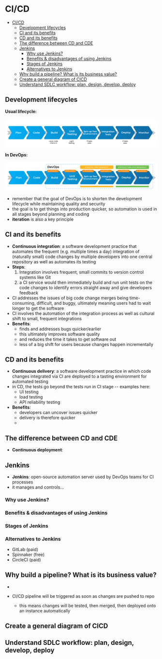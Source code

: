 # CI/CD

- [CI/CD](#cicd)
  - [Development lifecycles](#development-lifecycles)
  - [CI and its benefits](#ci-and-its-benefits)
  - [CD and its benefits](#cd-and-its-benefits)
  - [The difference between CD and CDE](#the-difference-between-cd-and-cde)
  - [Jenkins](#jenkins)
    - [Why use Jenkins?](#why-use-jenkins)
    - [Benefits \& disadvantages of using Jenkins](#benefits--disadvantages-of-using-jenkins)
    - [Stages of Jenkins](#stages-of-jenkins)
    - [Alternatives to Jenkins](#alternatives-to-jenkins)
  - [Why build a pipeline? What is its business value?](#why-build-a-pipeline-what-is-its-business-value)
  - [Create a general diagram of CICD](#create-a-general-diagram-of-cicd)
  - [Understand SDLC workflow: plan, design, develop, deploy](#understand-sdlc-workflow-plan-design-develop-deploy)

## Development lifecycles

**Usual lifecycle:**

![alt text](images/image.png)

**In DevOps:**

![alt text](images/image2.png)

- remember that the goal of DevOps is to shorten the development lifecycle while maintaining quality and security
- the goal is to get things into production quicker, so automation is used in all stages beyond planning and coding
- **iteration** is also a key principle 

## CI and its benefits

- **Continuous integration**: a software development practice that automates the frequent (e.g. multiple times a day) integration of (naturally small) code changes by multiple developers into one central repository as well as automates its testing
- **Steps**:
  1. Integration involves frequent, small commits to version control systems like Git
  2. a CI service would then immediately build and run unit tests on the code changes to identify errors straight away and give developers feedback
- CI addresses the issues of big code change merges being time-consuming, difficult, and buggy, ultimately meaning users had to wait longer to get the software 
- CI involves the automation of the integration process as well as cultural shift to small, frequent integrations
- **Benefits**:
  - finds and addresses bugs quicker/earlier
  - this ultimately improves software quality
  - and reduces the time it takes to get software out
  - less of a big shift for users because changes happen incrementally

## CD and its benefits

- **Continuous delivery**: a software development practice in which code changes integrated via CI are deployed to a tasting environment for automated testing
- in CD, the tests go beyond the tests run in CI stage -- examples here:
  - UI testing
  - load testing
  - API reliability testing
- **Benefits**:
  - developers can uncover issues quicker
  - delivery is therefore quicker
  - 

## The difference between CD and CDE

- **Continuous deployment**: 

## Jenkins

- **Jenkins**: open-source automation server used by DevOps teams for CI processes
- it manages and controls...

### Why use Jenkins?

### Benefits & disadvantages of using Jenkins

### Stages of Jenkins

### Alternatives to Jenkins

- GitLab (paid)
- Spinnaker (free)
- CircleCI (paid)

## Why build a pipeline? What is its business value?

- 

- CI/CD pipeline will be triggered as soon as changes are pushed to repo
  - this means changes will be tested, then merged, then deployed onto an instance automatically

## Create a general diagram of CICD
## Understand SDLC workflow: plan, design, develop, deploy